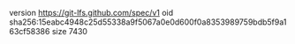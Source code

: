 version https://git-lfs.github.com/spec/v1
oid sha256:15eabc4948c25d55338a9f5067a0e0d600f0a8353989759bdb5f9a163cf58386
size 7430
